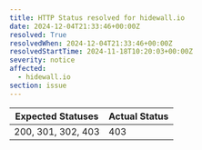 ```yaml
---
title: HTTP Status resolved for hidewall.io
date: 2024-12-04T21:33:46+00:00Z
resolved: True
resolvedWhen: 2024-12-04T21:33:46+00:00Z
resolvedStartTime: 2024-11-18T10:20:03+00:00Z
severity: notice
affected:
  - hidewall.io
section: issue
---
```


| Expected Statuses | Actual Status  |
|-------------------|----------------|
| 200, 301, 302, 403 | 403 |
